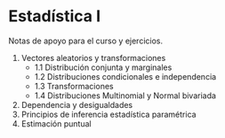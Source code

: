 # Estadística I
Notas de apoyo para el curso y ejercicios.

1. Vectores aleatorios y transformaciones
   - 1.1 Distribución conjunta y marginales
   - 1.2 Distribuciones condicionales e independencia
   - 1.3 Transformaciones
   - 1.4 Distribuciones Multinomial y Normal bivariada
3. Dependencia y desigualdades
4. Principios de inferencia estadística paramétrica
5. Estimación puntual
